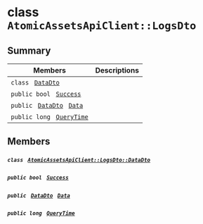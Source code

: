 # class `AtomicAssetsApiClient::LogsDto` 

## Summary

 Members                                | Descriptions                                
----------------------------------------|---------------------------------------------
`class ` [`DataDto`](.github/workflows/documentation/md/AtomicAssetsApiClient--LogsDto--DataDto.md#class_atomic_assets_api_client_1_1_logs_dto_1_1_data_dto)        | 
`public bool ` [`Success`](#class_atomic_assets_api_client_1_1_logs_dto_1a506fb037fbb6bfe8f254c021a2c3cfac) | 
`public ` [`DataDto`](.github/workflows/documentation/md/AtomicAssetsApiClient--LogsDto--DataDto.md#class_atomic_assets_api_client_1_1_logs_dto_1_1_data_dto)` ` [`Data`](#class_atomic_assets_api_client_1_1_logs_dto_1a6ed89521b3da4f30d2ab82c36d0afd13) | 
`public long ` [`QueryTime`](#class_atomic_assets_api_client_1_1_logs_dto_1a6cc7a06930fbe1e28eb7eed2599015c9) | 

## Members

##### `class ` [`AtomicAssetsApiClient::LogsDto::DataDto`](.github/workflows/documentation/md/AtomicAssetsApiClient--LogsDto--DataDto.md#class_atomic_assets_api_client_1_1_logs_dto_1_1_data_dto) 

##### `public bool ` [`Success`](#class_atomic_assets_api_client_1_1_logs_dto_1a506fb037fbb6bfe8f254c021a2c3cfac) 

##### `public ` [`DataDto`](.github/workflows/documentation/md/AtomicAssetsApiClient--LogsDto--DataDto.md#class_atomic_assets_api_client_1_1_logs_dto_1_1_data_dto)` ` [`Data`](#class_atomic_assets_api_client_1_1_logs_dto_1a6ed89521b3da4f30d2ab82c36d0afd13) 

##### `public long ` [`QueryTime`](#class_atomic_assets_api_client_1_1_logs_dto_1a6cc7a06930fbe1e28eb7eed2599015c9) 

